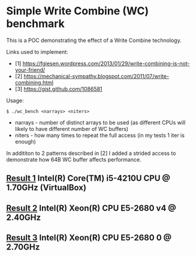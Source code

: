 # Simple Write Combine (WC) benchmark
This is a POC demonstrating the effect of a Write Combine technology.

Links used to implement:
* [1] https://fgiesen.wordpress.com/2013/01/29/write-combining-is-not-your-friend/
* [2] https://mechanical-sympathy.blogspot.com/2011/07/write-combining.html
* [3] https://gist.github.com/1086581

Usage:
```shell
$ ./wc_bench <narrays> <niters>
```
* narrays - number of distinct arrays to be used (as different CPUs will likely to have different number of WC buffers)
* niters  - how many times to repeat the full access (in my tests 1 iter is enough)

In addititon to 2 patterns described in [2] I added a strided access to demonstrate how 64B WC buffer affects performance.

## [Result 1](https://github.com/artpol84/poc/blob/master/benchmarks/write_combine/README_r1.md) Intel(R) Core(TM) i5-4210U CPU @ 1.70GHz (VirtualBox)
## [Result 2](https://github.com/artpol84/poc/blob/master/benchmarks/write_combine/README_r2.md) Intel(R) Xeon(R) CPU E5-2680 v4 @ 2.40GHz
## [Result 3](https://github.com/artpol84/poc/blob/master/benchmarks/write_combine/README_r3.md) Intel(R) Xeon(R) CPU E5-2680 0 @ 2.70GHz

